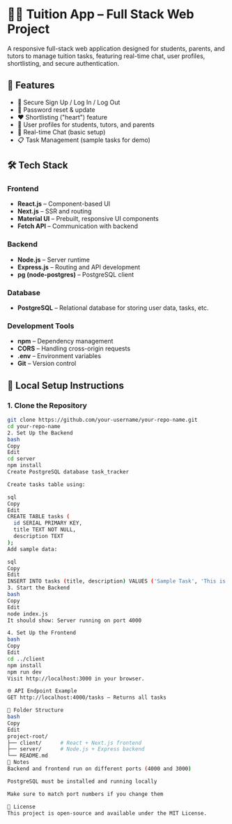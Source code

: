 # 🧑‍🎓 Tuition App – Full Stack Web Project

A responsive full-stack web application designed for students, parents, and tutors to manage tuition tasks, featuring real-time chat, user profiles, shortlisting, and secure authentication.

## 🚀 Features

- 🔐 Secure Sign Up / Log In / Log Out
- 🔄 Password reset & update
- ❤️ Shortlisting ("heart") feature
- 👤 User profiles for students, tutors, and parents
- 💬 Real-time Chat (basic setup)
- 📋 Task Management (sample tasks for demo)

## 🛠 Tech Stack

### Frontend

- **React.js** – Component-based UI
- **Next.js** – SSR and routing
- **Material UI** – Prebuilt, responsive UI components
- **Fetch API** – Communication with backend

### Backend

- **Node.js** – Server runtime
- **Express.js** – Routing and API development
- **pg (node-postgres)** – PostgreSQL client

### Database

- **PostgreSQL** – Relational database for storing user data, tasks, etc.

### Development Tools

- **npm** – Dependency management
- **CORS** – Handling cross-origin requests
- **.env** – Environment variables
- **Git** – Version control

## 🧪 Local Setup Instructions

### 1. Clone the Repository

```bash
git clone https://github.com/your-username/your-repo-name.git
cd your-repo-name
2. Set Up the Backend
bash
Copy
Edit
cd server
npm install
Create PostgreSQL database task_tracker

Create tasks table using:

sql
Copy
Edit
CREATE TABLE tasks (
  id SERIAL PRIMARY KEY,
  title TEXT NOT NULL,
  description TEXT
);
Add sample data:

sql
Copy
Edit
INSERT INTO tasks (title, description) VALUES ('Sample Task', 'This is a test task.');
3. Start the Backend
bash
Copy
Edit
node index.js
It should show: Server running on port 4000

4. Set Up the Frontend
bash
Copy
Edit
cd ../client
npm install
npm run dev
Visit http://localhost:3000 in your browser.

🌐 API Endpoint Example
GET http://localhost:4000/tasks – Returns all tasks

📁 Folder Structure
bash
Copy
Edit
project-root/
├── client/      # React + Next.js frontend
├── server/      # Node.js + Express backend
└── README.md
📌 Notes
Backend and frontend run on different ports (4000 and 3000)

PostgreSQL must be installed and running locally

Make sure to match port numbers if you change them

📝 License
This project is open-source and available under the MIT License.


